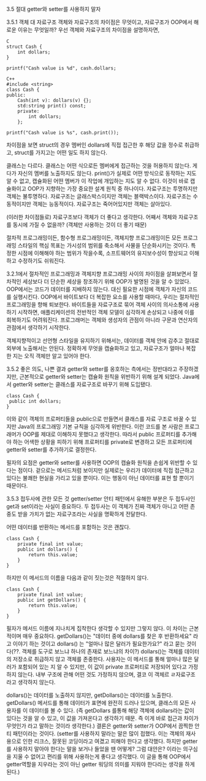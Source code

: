 3.5 절대 getter와 setter를 사용하지 말자

3.5.1 객체 대 자료구조
객체와 자료구조의 차이점은 무엇이고, 자료구조가 OOP에서 해로운 이유는 무엇일까?
우선 객체와 자료구조의 차이점을 설명하자면,

    C
    struct Cash {
        int dollars;
    }
    
    printf("Cash value is %d", cash.dollars;
    
    C++
    #include <string>
    class Cash {
    public:
        Cash(int v): dollars(v) {};
        std:string print() const;
        private:
            int dollars;
        };    
    
    printf("Cash value is %s", cash.print());

차이점을 보면 struct의 경우 멤버인 dollars에 직접 접근한 후 해당 값을 정수로 취급하고, struct를 가지고는 어떤 일도 하지 않는다.

클래스는 다르다. 클래스는 어떤 식으로든 멤버에게 접근하는 것을 허용하지 않는다. 게다가 자신의 멤버를 노출하지도 않는다.
print()가 실제로 어떤 방식으로 동작하는 지도 알 수 없고, 캡슐화된 어떤 멤버가 이 작업에 개입하는 지도 알 수 없다. 이것이 바로 캡슐화이고 OOP가 지향하는 가장 중요한 설계 원칙 중 하나이다.
자료구조는 투명하지만 객체는 불투명하다.
자료구조는 글래스박스이지만 객체는 블랙박스이다.
자료구조는 수동적이지만 객체는 능동적이다.
자료구조는 죽어어있지만 객체는 살아있다.

(이러한 차이점들로) 자료구조보다 객체가 더 좋다고 생각한다.
어째서 객체와 자료구조를 동시에 가질 수 없을까? (객체만 사용하는 것이 더 좋기 때문)

절차적 프로그래밍이든, 함수형 프로그래밍이든, 객체지향 프로그래밍이든 모든 프로그래밍 스타일의 핵심 목표는 가시성의 범위를 축소해서 사물을 단순화시키는 것이다.
특정한 시점에 이해해야 하는 범위가 작을수록, 소프트웨어의 유지보수성이 향상되고 이해하고 수정하기도 쉬워진다.

3.2.1에서 절차적인 프로그래밍과 객체지향 프로그래밍 사이의 차이점을 살펴보면서 절차적인 세상보다 더 단순한 세상을 창조하기 위해 OOP가 발명된 것을 알 수 있었다.
OOP에서는 코드가 데이터를 지배하지 않는다. 대신 필요한 시점에 객체가 자신의 코드를 실행시킨다.
OOP에서 바이트보다 더 복잡한 요소를 사용할 때마다, 우리는 절차적인 프로그래밍을 향해 퇴보한다. 바이트들을 자료구조로 묶어 객체 사이의 의사소통에 사용하기 시작하면, 애플리케이션의 전반적인 객체 모델이
심각하게 손상되고 나중에 이를 회복하기도 어려워진다. 프로그래머는 객체와 생성자의 관점이 아니라 구문과 연산자의 관점에서 생각하기 시작한다.

객체지향적이고 선언형 스타일을 유지하기 위해서는, 데이터를 객체 안에 감추고 절대로 외부에 노출해서는 안된다. 정확하게 무엇을 캡슐화하고 있고, 자료구조가 얼마나 복잡한 지는 오직 객체만 알고 있어야 한다.

3.5.2 좋은 의도, 나쁜 결과
getter와 setter를 옹호하는 측에서는 정반대라고 주장하겠지만, 근본적으로 getter와 setter는 캡슐화 원칙을 위반하기 위해 설계 되었다.
Java에서 getter와 setter는 클래스를 자료구조로 바꾸기 위해 도입됐다.

    class Cash {
     public int dollars;
    } 
이와 같이 객체의 프로퍼티들을 public으로 만들면서 클래스를 자료 구조로 바꿀 수 있지만 Java의 프로그래밍 기본 규칙을 심각하게 위반한다.
이런 코드를 본 사람은 프로그래머가 OOP를 제대로 이해하지 못했다고 생각한다. 따라서 public 프로퍼티를 추가해야 하는 어색한 상황을 피하기 위해
프로퍼티를 private로 변경하고 모든 프로퍼티에 getter와 setter를 추가하기로 결정한다. 

필자의 요점은 getter와 setter를 사용하면 OOP의 캡슐화 원칙을 손쉽게 위반할 수 있다는 점이다. 겉으로는 메서드처럼 보이지만 실제로는 우리가 데이터에 직접 접근하고 있다는 불쾌한 현실을 가리고 있을 뿐이다.
이는 행동이 아닌 데이터를 표현 할 뿐이기 때문이다.

3.5.3 접두사에 관한 모든 것
getter/setter 안티 패턴에서 유해한 부분은 두 접두사인 get과 set이라는 사실이 중요하다. 두 접두사는 이 객체가 진짜 객체가 아니고 어떤 존중도 받을 가치가 없는 자료구조라는 사실을 명확하게 전달한다.

어떤 데이터를 반환하는 메서드를 포함하는 것은 괜찮다. 

    class Cash {
        private final int value;
        public int dollars() {
            return this.value;
        }    
    }
하지만 이 메서드의 이름을 다음과 같이 짓는것은 적절하지 않다.

    class Cash {
        private final int value;
        public int getDollars() {
            return this.value;
        }    
    }
필자가 메서드 이름에 지나치게 집착한다 생각할 수 있지만 그렇지 않다. 이 차이는 근본적이며 매우 중요하다.
getDollars()는 "데이터 중에 dollars를 찾은 후 반환하세요" 라고 이야기 하는 것이고 dollars() 는 "얼마나 많은 달러가 필요한가요?" 라고 묻는 것이다(??. 객체를 도구로 보느냐 하나의 존재로 보느냐의 차이?)
dollars()는 객체를 데이터의 저장소로 취급하지 않고 객체를 존중한다. 
사용자는 이 메서드를 통해 얼마나 많은 달러가 포함되어 있는 지 알 수 있지만, 이 값이 private 프로퍼티로 저장되어 있다고 가정하지 않는다. 내부 구조에 관해 어떤 것도 가정하지 않으며, 결코 이 객체르 ㄹ자료구조라고 생각하지 않는다.

dollars()는 데이터를 노출하지 않지만, getDollars()는 데이터를 노출한다. getDollars() 메서드를 통해 데이터가 표면에 완전히 드러나 있으며, 클래스의 모든 사용자를 이 데이터를 볼 수 있다.
(즉 getDollars 를통해 해당 객체에 dollars라는 값이 있다는 것을 알 수 있고, 이 값을 가져온다고 생각하기 때문. 즉 이게 바로 접근과 차이가 무엇인가 라고 말하는 것이라 생각한다.)
결론은 getter와 setter가 OOP에서 끔찍한 안티 패턴이라는 것이다.
(setter를 사용하지 말라는 말은 많이 접했다. 이는 객체의 재사용으로 인한 리크스, 잘못된 코딩이라고 여겼고 피해야 한다고 생각했다. 
하지만 getter를 사용하지 말아야 한다는 말을 보거나 들었을 땐 어떻게? 그럼 대안은? 이라는 의구심을 지울 수 없어고 편리를 위해 사용하는게 좋다고 생각했다.
이 글을 통해 OOP에서 getter역할을 지우라는 것이 아닌 getter 워딩의 의미를 지워야 한다라는 생각을 하게 된다.)
     
                